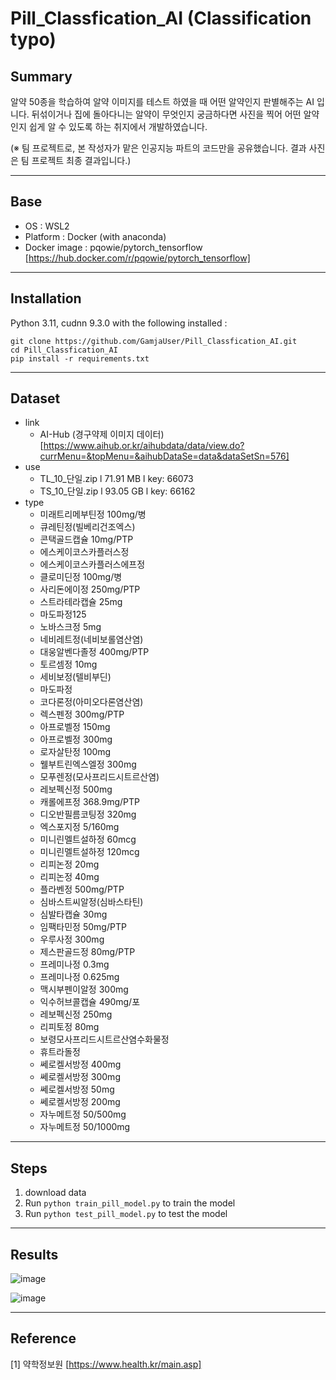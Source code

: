 # Pill_Classfication_AI (Classification typo)
## Summary
알약 50종을 학습하여 알약 이미지를 테스트 하였을 때 어떤 알약인지 판별해주는 AI 입니다. 뒤섞이거나 집에 돌아다니는 알약이 무엇인지 궁금하다면 사진을 찍어 어떤 알약인지 쉽게 알 수 있도록 하는 취지에서 개발하였습니다.

(※ 팀 프로젝트로, 본 작성자가 맡은 인공지능 파트의 코드만을 공유했습니다. 결과 사진은 팀 프로젝트 최종 결과입니다.)
___
## Base
* OS : WSL2
* Platform : Docker (with anaconda)
* Docker image : pqowie/pytorch_tensorflow [https://hub.docker.com/r/pqowie/pytorch_tensorflow]
___
## Installation
Python 3.11, cudnn 9.3.0 with the following installed :
```
git clone https://github.com/GamjaUser/Pill_Classfication_AI.git
cd Pill_Classfication_AI
pip install -r requirements.txt
```
___
## Dataset
* link
  * AI-Hub (경구약제 이미지 데이터) [https://www.aihub.or.kr/aihubdata/data/view.do?currMenu=&topMenu=&aihubDataSe=data&dataSetSn=576]
* use
  * TL_10_단일.zip l 71.91 MB l key: 66073
  * TS_10_단일.zip l 93.05 GB l key: 66162
* type
  * 미래트리메부틴정 100mg/병
  * 큐레틴정(빌베리건조엑스)
  * 콘택골드캡슐 10mg/PTP
  * 에스케이코스카플러스정
  * 에스케이코스카플러스에프정
  * 클로미딘정 100mg/병
  * 사리돈에이정 250mg/PTP
  * 스트라테라캡슐 25mg
  * 마도파정125
  * 노바스크정 5mg
  * 네비레트정(네비보롤염산염)
  * 대웅알벤다졸정 400mg/PTP
  * 토르셈정 10mg
  * 세비보정(텔비부딘)
  * 마도파정
  * 코다론정(아미오다론염산염)
  * 렉스펜정 300mg/PTP
  * 아프로벨정 150mg
  * 아프로벨정 300mg
  * 로자살탄정 100mg
  * 웰부트린엑스엘정 300mg
  * 모푸렌정(모사프리드시트르산염)
  * 레보펙신정 500mg
  * 캐롤에프정 368.9mg/PTP
  * 디오반필름코팅정 320mg
  * 엑스포지정 5/160mg
  * 미니린멜트설하정 60mcg
  * 미니린멜트설하정 120mcg
  * 리피논정 20mg
  * 리피논정 40mg
  * 플라벤정 500mg/PTP
  * 심바스트씨알정(심바스타틴)
  * 심발타캡슐 30mg
  * 임팩타민정 50mg/PTP
  * 우루사정 300mg
  * 제스판골드정 80mg/PTP
  * 프레미나정 0.3mg
  * 프레미나정 0.625mg
  * 맥시부펜이알정 300mg
  * 익수허브콜캡슐 490mg/포
  * 레보펙신정 250mg
  * 리피토정 80mg
  * 보령모사프리드시트르산염수화물정
  * 휴트라돌정
  * 쎄로켈서방정 400mg
  * 쎄로켈서방정 300mg
  * 쎄로켈서방정 50mg
  * 쎄로켈서방정 200mg
  * 자누메트정 50/500mg
  * 자누메트정 50/1000mg
___
## Steps
1. download data
2. Run ```python train_pill_model.py``` to train the model
3. Run ```python test_pill_model.py``` to test the model
___
## Results
![image](https://github.com/user-attachments/assets/acc04ec6-c626-43ab-8e78-2a91393d551a)

![image](https://github.com/user-attachments/assets/1db9d60b-1828-4f46-8444-d6ac22b2edcd)

___
## Reference
[1] 약학정보원 [https://www.health.kr/main.asp]

